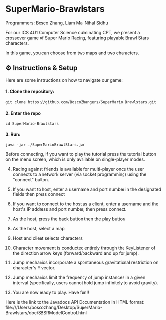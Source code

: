 # SuperMario-Brawlstars
Programmers: Bosco Zhang, Liam Ma, Nihal Sidhu

For our ICS 4U1 Computer Science culminating CPT, we present a crossover game of Super Mario Racing, featuring playable Brawl Stars characters. 

In this game, you can choose from two maps and two characters. 

### ${}$

## ⚙️ Instructions & Setup

Here are some instructions on how to navigate our game:

#### 1. Clone the repository:
```
git clone https://github.com/BoscoZhangers/SuperMario-Brawlstars.git
```

#### 2. Enter the repo:
```
cd SuperMario-Brawlstars
```

#### 3. Run: 
```
java -jar ./SuperMarioBrawlStars.jar 
```

   Before connecting, if you want to play the tutorial press the tutorial button on the menu screen, which is only available on single-player modes.
  
4. Racing against friends is available for multi-player once the user connects to a network server (via socket programming) using the "connect" button.
   
5. If you want to host, enter a username and port number in the designated fields then press connect

6. If you want to connect to the host as a client, enter a username and the host's IP address and port number; then press connect.

7. As the host, press the back button then the play button

8. As the host, select a map

9. Host and client selects characters

10. Character movement is conducted entirely through the KeyListener of the direction arrow keys (forward/backward and up for jump).

11. Jump mechanics incorporate a spontaneous gravitational restriction on character's Y vector.

12. Jump mechanics limit the frequency of jump instances in a given interval (specifically, users cannot hold jump infinitely to avoid gravity).

13. You are now ready to play. Have fun!!

Here is the link to the Javadocs API Documentation in HTML format: file:///Users/boscozhang/Desktop/SuperMario-Brawlstars/doc/SBSRModelControl.html
